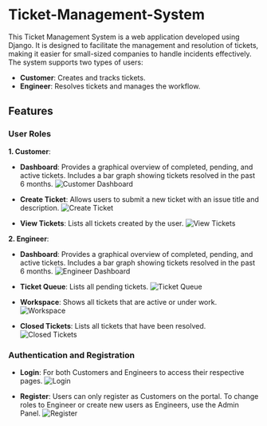 # Ticket-Management-System
This Ticket Management System is a web application developed using Django. It is designed to facilitate the management and resolution of tickets, making it easier for small-sized companies to handle incidents effectively. The system supports two types of users:

- **Customer**: Creates and tracks tickets.
- **Engineer**: Resolves tickets and manages the workflow.

## Features

### User Roles

**1. Customer**:

- **Dashboard**: Provides a graphical overview of completed, pending, and active tickets. Includes a bar graph showing tickets resolved in the past 6 months.
  ![Customer Dashboard](https://github.com/user-attachments/assets/9eda56bf-583c-42f1-ab25-d1a598a19e2c)

- **Create Ticket**: Allows users to submit a new ticket with an issue title and description.
  ![Create Ticket](https://github.com/user-attachments/assets/ef0b016a-8e9d-4b29-bf49-31c81da8eac0)

- **View Tickets**: Lists all tickets created by the user.
  ![View Tickets](https://github.com/user-attachments/assets/03a8e7db-785d-423f-82d0-6bd8d6eab020)

**2. Engineer**:

- **Dashboard**: Provides a graphical overview of completed, pending, and active tickets. Includes a bar graph showing tickets resolved in the past 6 months.
  ![Engineer Dashboard](https://github.com/user-attachments/assets/d7354795-5287-4a8c-9945-e110d57eaaaa)

- **Ticket Queue**: Lists all pending tickets.
  ![Ticket Queue](https://github.com/user-attachments/assets/422c9c53-4a2c-412d-adbd-2f5080b8001a)

- **Workspace**: Shows all tickets that are active or under work.
  ![Workspace](https://github.com/user-attachments/assets/78c97cfd-5dc6-4b6e-a994-9e6d3aa80dd3)

- **Closed Tickets**: Lists all tickets that have been resolved.
  ![Closed Tickets](https://github.com/user-attachments/assets/f4811dba-3f53-4a87-bbe3-f0437e8fa3b2)


### Authentication and Registration

- **Login**: For both Customers and Engineers to access their respective pages.
  ![Login](https://github.com/user-attachments/assets/122dd559-2dd8-4322-ae1b-68658ab3bd8d)

- **Register**: Users can only register as Customers on the portal. To change roles to Engineer or create new users as Engineers, use the Admin Panel.
  ![Register](https://github.com/user-attachments/assets/23a30e42-f103-4c21-8158-340c3e2fc8ad)

